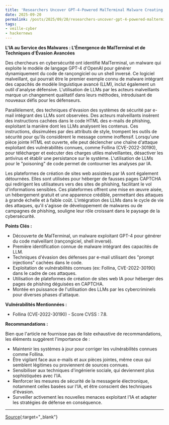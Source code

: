 ```yaml
---
title: 'Researchers Uncover GPT-4-Powered MalTerminal Malware Creating Ransomware, Reverse Shell'
date: 2025-09-20
permalink: /posts/2025/09/20/researchers-uncover-gpt-4-powered-malterminal-malware-creating-ransomware-reverse-shell/
tags:
- veille-cyber
- hackernews
---
```

**L'IA au Service des Malwares : L'Émergence de MalTerminal et de Techniques d'Évasion Avancées**

Des chercheurs en cybersécurité ont identifié MalTerminal, un malware qui exploite le modèle de langage GPT-4 d'OpenAI pour générer dynamiquement du code de rançongiciel ou un shell inversé. Ce logiciel malveillant, qui pourrait être le premier exemple connu de malware intégrant des capacités de modèle linguistique avancé (LLM), inclut également un outil d'analyse défensive. L'utilisation de LLMs par les acteurs malveillants marque un changement qualitatif dans leurs méthodes, introduisant de nouveaux défis pour les défenseurs.

Parallèlement, des techniques d'évasion des systèmes de sécurité par e-mail intégrant des LLMs sont observées. Des acteurs malveillants insèrent des instructions cachées dans le code HTML des e-mails de phishing, exploitant la manière dont les LLMs analysent les contenus. Ces instructions, dissimulées par des attributs de style, trompent les outils de sécurité pour qu'ils considèrent le message comme inoffensif. Lorsqu'une pièce jointe HTML est ouverte, elle peut déclencher une chaîne d'attaque exploitant des vulnérabilités connues, comme Follina (CVE-2022-30190), pour télécharger et exécuter des charges utiles malveillantes, désactiver les antivirus et établir une persistance sur le système. L'utilisation de LLMs pour le "poisoning" de code permet de contourner les analyses par IA.

Les plateformes de création de sites web assistées par IA sont également détournées. Elles sont utilisées pour héberger de fausses pages CAPTCHA qui redirigent les utilisateurs vers des sites de phishing, facilitant le vol d'informations sensibles. Ces plateformes offrent une mise en œuvre aisée, un hébergement gratuit et une apparence crédible, permettant des attaques à grande échelle et à faible coût. L'intégration des LLMs dans le cycle de vie des attaques, qu'il s'agisse de développement de malwares ou de campagnes de phishing, souligne leur rôle croissant dans le paysage de la cybersécurité.

**Points Clés :**

*   Découverte de MalTerminal, un malware exploitant GPT-4 pour générer du code malveillant (rançongiciel, shell inversé).
*   Première identification connue de malware intégrant des capacités de LLM.
*   Techniques d'évasion des défenses par e-mail utilisant des "prompt injections" cachées dans le code.
*   Exploitation de vulnérabilités connues (ex: Follina, CVE-2022-30190) dans le cadre de ces attaques.
*   Utilisation de plateformes de création de sites web IA pour héberger des pages de phishing déguisées en CAPTCHA.
*   Montée en puissance de l'utilisation des LLMs par les cybercriminels pour diverses phases d'attaque.

**Vulnérabilités Mentionnées :**

*   Follina (CVE-2022-30190) - Score CVSS : 7.8.

**Recommandations :**

Bien que l'article ne fournisse pas de liste exhaustive de recommandations, les éléments suggèrent l'importance de :

*   Maintenir les systèmes à jour pour corriger les vulnérabilités connues comme Follina.
*   Être vigilant face aux e-mails et aux pièces jointes, même ceux qui semblent légitimes ou proviennent de sources connues.
*   Sensibiliser aux techniques d'ingénierie sociale, qui deviennent plus sophistiquées avec l'IA.
*   Renforcer les mesures de sécurité de la messagerie électronique, notamment celles basées sur l'IA, et être conscient des techniques d'évasion.
*   Surveiller activement les nouvelles menaces exploitant l'IA et adapter les stratégies de défense en conséquence.

---
[Source](https://thehackernews.com/2025/09/researchers-uncover-gpt-4-powered.html){:target="_blank"}
